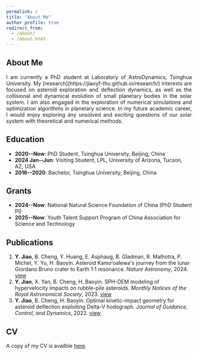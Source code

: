 ```yaml
---
permalink: /
title: "About Me"
author_profile: true
redirect_from: 
  - /about/
  - /about.html
---
```


## About Me

<p align="justify">
I am currently a PhD student at Laboratory of AstroDynamics, Tsinghua University. My [research](https://jiaoyf-thu.github.io/research/) interests are focused on asteroid exploration and deflection dynamics, as well as the collisional and dynamical evolution of small planetary bodies in the solar system. I am also engaged in the exploration of numerical simulations and optimization algorithms in planetary science. In my future academic career, I would enjoy exploring any unsolved and exciting questions of our solar system with theoretical and numerical methods.
</p>

## Education

+ **2020--Now**: PhD Student, Tsinghua University, Beijing, China
+ **2024 Jan--Jun**: Visiting Student, LPL, University of Arizona, Tucson, AZ, USA
+ **2016--2020**: Bachelor, Tsinghua University, Beijing, China

## Grants
+ **2024--Now**: National Natural Science Foundation of China (PhD Student PI)
+ **2025--Now**: Youth Talent Support Program of China Association for Science and Technology

## Publications
1. **Y. Jiao**, B. Cheng, Y. Huang, E. Asphaug, B. Gladman, R. Malhotra, P. Michel, Y. Yu, H. Baoyin. Asteroid Kamoʻoalewa's journey from the lunar Giordano Bruno crater to Earth 1:1 resonance. *Nature Astronomy*, 2024. <a href="https://www.nature.com/articles/s41550-024-02258-z" target="_blank">view</a>
2. **Y. Jiao**, X. Yan, B. Cheng, H. Baoyin. SPH-DEM modeling of hypervelocity impacts on rubble-pile asteroids. *Monthly Notices of the Royal Astronomical Society*, 2023. <a href="https://doi.org/10.1093/mnras/stad3888" target="_blank">view</a>
3. **Y. Jiao**, B. Cheng, H. Baoyin. Optimal kinetic-impact geometry for asteroid deflection exploiting Delta-V hodograph. *Journal of Guidance, Control, and Dynamics*, 2022. <a href="https://arc.aiaa.org/doi/10.2514/1.G006876" target="_blank">view</a>

## CV
A copy of my CV is availble <a href="https://jiaoyf-thu.github.io/files/jiaoyf-thu-cv.pdf" target="_blank">here</a>.
